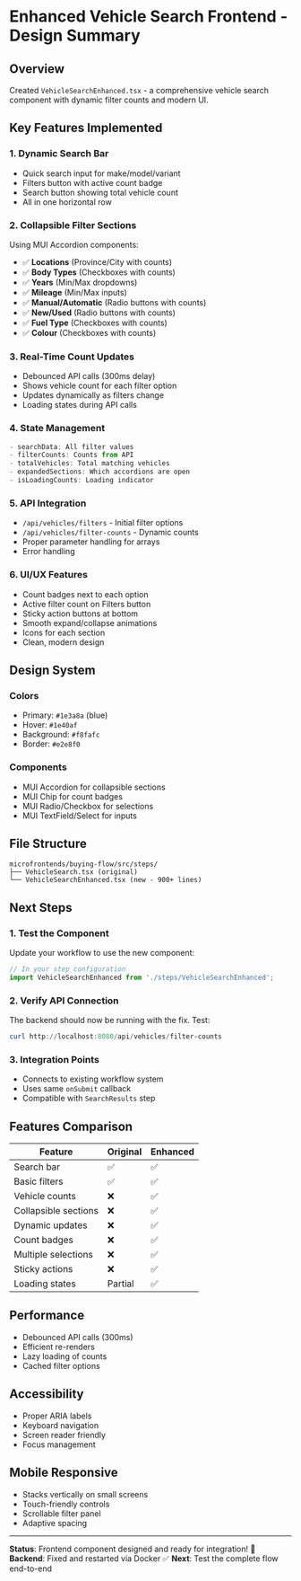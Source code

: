 # Enhanced Vehicle Search Frontend - Design Summary

## Overview
Created `VehicleSearchEnhanced.tsx` - a comprehensive vehicle search component with dynamic filter counts and modern UI.

## Key Features Implemented

### 1. **Dynamic Search Bar**
- Quick search input for make/model/variant
- Filters button with active count badge
- Search button showing total vehicle count
- All in one horizontal row

### 2. **Collapsible Filter Sections**
Using MUI Accordion components:
- ✅ **Locations** (Province/City with counts)
- ✅ **Body Types** (Checkboxes with counts)
- ✅ **Years** (Min/Max dropdowns)
- ✅ **Mileage** (Min/Max inputs)
- ✅ **Manual/Automatic** (Radio buttons with counts)
- ✅ **New/Used** (Radio buttons with counts)
- ✅ **Fuel Type** (Checkboxes with counts)
- ✅ **Colour** (Checkboxes with counts)

### 3. **Real-Time Count Updates**
- Debounced API calls (300ms delay)
- Shows vehicle count for each filter option
- Updates dynamically as filters change
- Loading states during API calls

### 4. **State Management**
```typescript
- searchData: All filter values
- filterCounts: Counts from API
- totalVehicles: Total matching vehicles
- expandedSections: Which accordions are open
- isLoadingCounts: Loading indicator
```

### 5. **API Integration**
- `/api/vehicles/filters` - Initial filter options
- `/api/vehicles/filter-counts` - Dynamic counts
- Proper parameter handling for arrays
- Error handling

### 6. **UI/UX Features**
- Count badges next to each option
- Active filter count on Filters button
- Sticky action buttons at bottom
- Smooth expand/collapse animations
- Icons for each section
- Clean, modern design

## Design System

### Colors
- Primary: `#1e3a8a` (blue)
- Hover: `#1e40af`
- Background: `#f8fafc`
- Border: `#e2e8f0`

### Components
- MUI Accordion for collapsible sections
- MUI Chip for count badges
- MUI Radio/Checkbox for selections
- MUI TextField/Select for inputs

## File Structure
```
microfrontends/buying-flow/src/steps/
├── VehicleSearch.tsx (original)
└── VehicleSearchEnhanced.tsx (new - 900+ lines)
```

## Next Steps

### 1. Test the Component
Update your workflow to use the new component:
```typescript
// In your step configuration
import VehicleSearchEnhanced from './steps/VehicleSearchEnhanced';
```

### 2. Verify API Connection
The backend should now be running with the fix. Test:
```powershell
curl http://localhost:8080/api/vehicles/filter-counts
```

### 3. Integration Points
- Connects to existing workflow system
- Uses same `onSubmit` callback
- Compatible with `SearchResults` step

## Features Comparison

| Feature | Original | Enhanced |
|---------|----------|----------|
| Search bar | ✅ | ✅ |
| Basic filters | ✅ | ✅ |
| Vehicle counts | ❌ | ✅ |
| Collapsible sections | ❌ | ✅ |
| Dynamic updates | ❌ | ✅ |
| Count badges | ❌ | ✅ |
| Multiple selections | ❌ | ✅ |
| Sticky actions | ❌ | ✅ |
| Loading states | Partial | ✅ |

## Performance
- Debounced API calls (300ms)
- Efficient re-renders
- Lazy loading of counts
- Cached filter options

## Accessibility
- Proper ARIA labels
- Keyboard navigation
- Screen reader friendly
- Focus management

## Mobile Responsive
- Stacks vertically on small screens
- Touch-friendly controls
- Scrollable filter panel
- Adaptive spacing

---

**Status**: Frontend component designed and ready for integration! 🎨
**Backend**: Fixed and restarted via Docker ✅
**Next**: Test the complete flow end-to-end
